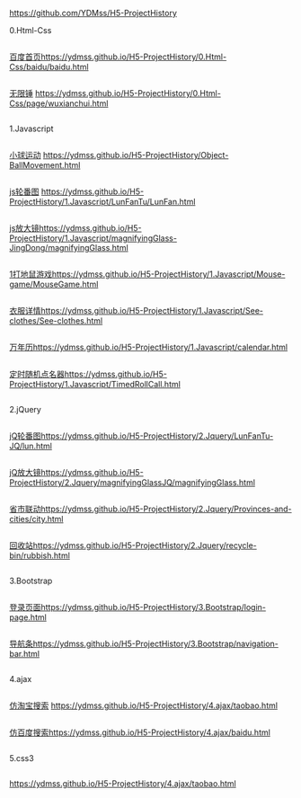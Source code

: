https://github.com/YDMss/H5-ProjectHistory

0.Html-Css
```
```

[百度首页](https://ydmss.github.io/H5-ProjectHistory/0.Html-Css/baidu/baidu.html)https://ydmss.github.io/H5-ProjectHistory/0.Html-Css/baidu/baidu.html
```
```

[无限锤](https://ydmss.github.io/H5-ProjectHistory/0.Html-Css/page/wuxianchui.html)
https://ydmss.github.io/H5-ProjectHistory/0.Html-Css/page/wuxianchui.html
```
```

1.Javascript
```
```

[小球运动]( https://ydmss.github.io/H5-ProjectHistory/Object-BallMovement.html)
           https://ydmss.github.io/H5-ProjectHistory/Object-BallMovement.html
```
```

[js轮番图](https://ydmss.github.io/H5-ProjectHistory/1.Javascript/LunFanTu/LunFan.html)
https://ydmss.github.io/H5-ProjectHistory/1.Javascript/LunFanTu/LunFan.html
```
```

[js放大镜](https://ydmss.github.io/H5-ProjectHistory/1.Javascript/magnifyingGlass-JingDong/magnifyingGlass.html)https://ydmss.github.io/H5-ProjectHistory/1.Javascript/magnifyingGlass-JingDong/magnifyingGlass.html
```
```

[1打地鼠游戏](https://ydmss.github.io/H5-ProjectHistory/1.Javascript/Mouse-game/MouseGame.html)https://ydmss.github.io/H5-ProjectHistory/1.Javascript/Mouse-game/MouseGame.html
```
```

[衣服详情](https://ydmss.github.io/H5-ProjectHistory/1.Javascript/See-clothes/See-clothes.html)https://ydmss.github.io/H5-ProjectHistory/1.Javascript/See-clothes/See-clothes.html
```
```

[万年历](https://ydmss.github.io/H5-ProjectHistory/1.Javascript/calendar.html)https://ydmss.github.io/H5-ProjectHistory/1.Javascript/calendar.html
```
```

[定时随机点名器](https://ydmss.github.io/H5-ProjectHistory/1.Javascript/TimedRollCall.html)https://ydmss.github.io/H5-ProjectHistory/1.Javascript/TimedRollCall.html
```
```

2.jQuery
```
```

[jQ轮番图](https://ydmss.github.io/H5-ProjectHistory/2.Jquery/LunFanTu-JQ/lun.html)https://ydmss.github.io/H5-ProjectHistory/2.Jquery/LunFanTu-JQ/lun.html
```
```

[jQ放大镜](https://ydmss.github.io/H5-ProjectHistory/2.Jquery/magnifyingGlassJQ/magnifyingGlass.html)https://ydmss.github.io/H5-ProjectHistory/2.Jquery/magnifyingGlassJQ/magnifyingGlass.html
```
```
[省市联动](https://ydmss.github.io/H5-ProjectHistory/2.Jquery/Provinces-and-cities/city.html)https://ydmss.github.io/H5-ProjectHistory/2.Jquery/Provinces-and-cities/city.html
```
```
[回收站](https://ydmss.github.io/H5-ProjectHistory/2.Jquery/recycle-bin/rubbish.html)https://ydmss.github.io/H5-ProjectHistory/2.Jquery/recycle-bin/rubbish.html
```
```

3.Bootstrap
```
```

[登录页面](https://ydmss.github.io/H5-ProjectHistory/3.Bootstrap/login-page.html)https://ydmss.github.io/H5-ProjectHistory/3.Bootstrap/login-page.html
```
```
[导航条](https://ydmss.github.io/H5-ProjectHistory/3.Bootstrap/navigation-bar.html)https://ydmss.github.io/H5-ProjectHistory/3.Bootstrap/navigation-bar.html
```
```
4.ajax
```
```
[仿淘宝搜索](https://ydmss.github.io/H5-ProjectHistory/4.ajax/taobao.html)
https://ydmss.github.io/H5-ProjectHistory/4.ajax/taobao.html
```
```
[仿百度搜索](https://ydmss.github.io/H5-ProjectHistory/4.ajax/baidu.html)https://ydmss.github.io/H5-ProjectHistory/4.ajax/baidu.html
```
```
5.css3
```
```
[](https://ydmss.github.io/H5-ProjectHistory/5.css3/animation/animation.html)
https://ydmss.github.io/H5-ProjectHistory/4.ajax/taobao.html
```
```